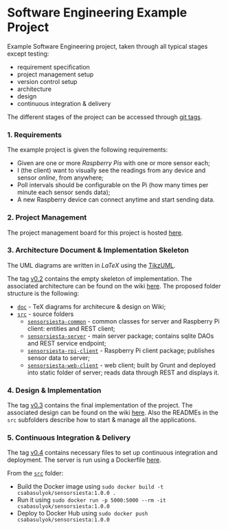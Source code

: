 Software Engineering Example Project
====================================

Example Software Engineering project, taken through all typical stages except testing:

- requirement specification
- project management setup
- version control setup
- architecture
- design
- continuous integration & delivery

The different stages of the project can be accessed through [git tags](https://git-scm.com/book/en/v2/Git-Basics-Tagging).


### 1. Requirements

The example project is given the following requirements:

- Given are one or more *Raspberry Pis* with one or more sensor each;
- I (the client) want to visually see the readings from any device and sensor *online*, from anywhere;
- Poll intervals should be configurable on the Pi (how many times per minute each sensor sends data);
- A new Raspberry device can connect anytime and start sending data.


### 2. Project Management

The project management board for this project is hosted [here](https://waffle.io/csabasulyok/SensorSiesta-ubbse2016).


### 3. Architecture Document & Implementation Skeleton

The UML diagrams are written in *LaTeX* using the [TikzUML](http://perso.ensta-paristech.fr/~kielbasi/tikzuml/).

The tag [v0.2](https://github.com/csabasulyok/SensorSiesta-ubbse2016/tree/v0.2) contains the empty skeleton of implementation. The associated architecture can be found on the wiki [here](https://github.com/csabasulyok/SensorSiesta-ubbse2016/wiki/Architecture). The proposed folder structure is the following:

- [`doc`](https://github.com/csabasulyok/SensorSiesta-ubbse2016/tree/master/doc) - TeX diagrams for architecure & design on Wiki;
- [`src`](https://github.com/csabasulyok/SensorSiesta-ubbse2016/tree/master/src) - source folders
  - [`sensorsiesta-common`](https://github.com/csabasulyok/SensorSiesta-ubbse2016/tree/master/src/sensorsiesta-common) - common classes for server and Raspberry Pi client: entities and REST client;
  - [`sensorsiesta-server`](https://github.com/csabasulyok/SensorSiesta-ubbse2016/tree/master/src/sensorsiesta-server) - main server package; contains sqlite DAOs and REST service endpoint;
  - [`sensorsiesta-rpi-client`](https://github.com/csabasulyok/SensorSiesta-ubbse2016/tree/master/src/sensorsiesta-rpi-client) - Raspberry Pi client package; publishes sensor data to server;
  - [`sensorsiesta-web-client`](https://github.com/csabasulyok/SensorSiesta-ubbse2016/tree/master/src/sensorsiesta-web-client) - web client; built by Grunt and deployed into static folder of server; reads data through REST and displays it.


### 4. Design & Implementation

The tag [v0.3](https://github.com/csabasulyok/SensorSiesta-ubbse2016/tree/v0.3) contains the final implementation of the project. The associated design can be found on the wiki [here](https://github.com/csabasulyok/SensorSiesta-ubbse2016/wiki/Design). Also the READMEs in the `src` subfolders describe how to start & manage all the applications.


### 5. Continuous Integration & Delivery

The tag [v0.4](https://github.com/csabasulyok/SensorSiesta-ubbse2016/tree/v0.4) contains necessary files to set up continuous integration and deployment. The server is run using a Dockerfile [here](https://github.com/csabasulyok/SensorSiesta-ubbse2016/tree/master/src/Dockerfile).

From the [`src`](https://github.com/csabasulyok/SensorSiesta-ubbse2016/tree/master/src) folder:

- Build the Docker image using `sudo docker build -t csabasulyok/sensorsiesta:1.0.0 .`
- Run it using `sudo docker run -p 5000:5000 --rm -it csabasulyok/sensorsiesta:1.0.0`
- Deploy to Docker Hub using `sudo docker push csabasulyok/sensorsiesta:1.0.0`

